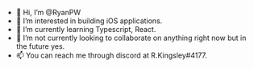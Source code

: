 - 👋 Hi, I’m @RyanPW
- 👀 I’m interested in building iOS applications.
- 🌱 I’m currently learning Typescript, React.
- 💞️ I’m not currently looking to collaborate on anything right now but in the future yes.
- 📫 You can reach me through discord at R.Kingsley#4177.

<!---
RyanPW/RyanPW is a ✨ special ✨ repository because its `README.md` (this file) appears on your GitHub profile.
You can click the Preview link to take a look at your changes.
--->
